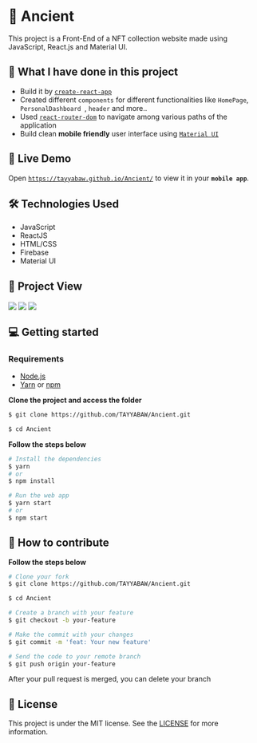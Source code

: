 # 💬 Ancient

This project is a Front-End of a NFT collection website made using JavaScript, React.js and Material UI.

## 📝 What I have done in this project

- Build it by [`create-react-app`](https://github.com/facebook/create-react-app)
- Created different `components` for different functionalities like `HomePage`, `PersonalDashboard `, `header` and more..
- Used [`react-router-dom`](https://www.npmjs.com/package/react-router-dom) to navigate among various paths of the application
- Build clean **mobile friendly** user interface using [`Material UI`](https://mui.com/)

## 🚀 Live Demo

Open [`https://tayyabaw.github.io/Ancient/`](https://tayyabaw.github.io/Ancient/) to view it in your **`mobile app`**.

## 🛠 Technologies Used

- JavaScript
- ReactJS
- HTML/CSS
- Firebase
- Material UI

## 📱 Project View

<img align="center" src="./assets/HomePage.png">
<img align="center" src="./assets/PersonalDashboard.png">
<img align="center" src="./assets/Dexfund.png">

## 💻 Getting started

### Requirements

- [Node.js](https://nodejs.org/en/)
- [Yarn](https://classic.yarnpkg.com/) or [npm](https://www.npmjs.com/)

**Clone the project and access the folder**

```bash
$ git clone https://github.com/TAYYABAW/Ancient.git

$ cd Ancient
```

**Follow the steps below**

```bash
# Install the dependencies
$ yarn 
# or 
$ npm install

# Run the web app
$ yarn start 
# or 
$ npm start

```

## 🤔 How to contribute

**Follow the steps below**

```bash
# Clone your fork
$ git clone https://github.com/TAYYABAW/Ancient.git

$ cd Ancient

# Create a branch with your feature
$ git checkout -b your-feature

# Make the commit with your changes
$ git commit -m 'feat: Your new feature'

# Send the code to your remote branch
$ git push origin your-feature
```

After your pull request is merged, you can delete your branch

## 📝 License

This project is under the MIT license. See the [LICENSE](https://github.com/TAYYABAW/Ancient/blob/master/LICENSE) for more information.
